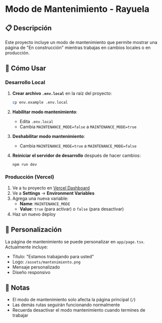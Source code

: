 # Modo de Mantenimiento - Rayuela

## 📋 Descripción

Este proyecto incluye un modo de mantenimiento que permite mostrar una página de "En construcción" mientras trabajas en cambios locales o en producción.

## 🚀 Cómo Usar

### Desarrollo Local

1. **Crear archivo `.env.local`** en la raíz del proyecto:
   ```bash
   cp env.example .env.local
   ```

2. **Habilitar modo mantenimiento**:
   - Edita `.env.local`
   - Cambia `MAINTENANCE_MODE=false` a `MAINTENANCE_MODE=true`

3. **Deshabilitar modo mantenimiento**:
   - Cambia `MAINTENANCE_MODE=true` a `MAINTENANCE_MODE=false`

4. **Reiniciar el servidor de desarrollo** después de hacer cambios:
   ```bash
   npm run dev
   ```

### Producción (Vercel)

1. Ve a tu proyecto en [Vercel Dashboard](https://vercel.com/dashboard)
2. Ve a **Settings** → **Environment Variables**
3. Agrega una nueva variable:
   - **Name**: `MAINTENANCE_MODE`
   - **Value**: `true` (para activar) o `false` (para desactivar)
4. Haz un nuevo deploy

## 🎨 Personalización

La página de mantenimiento se puede personalizar en `app/page.tsx`. Actualmente incluye:
- Título: "Estamos trabajando para usted"
- Logo: `/assets/mantenimiento.png`
- Mensaje personalizado
- Diseño responsivo

## 📝 Notas

- El modo de mantenimiento solo afecta la página principal (`/`)
- Las demás rutas seguirán funcionando normalmente
- Recuerda desactivar el modo mantenimiento cuando termines de trabajar
